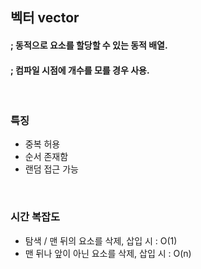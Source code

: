 ## 벡터 vector
#### ; 동적으로 요소를 할당할 수 있는 동적 배열.
#### ; 컴파일 시점에 개수를 모를 경우 사용.

<br />

### 특징
- 중복 허용
- 순서 존재함
- 랜덤 접근 가능

<br />

### 시간 복잡도
- 탐색 / 맨 뒤의 요소를 삭제, 삽입 시 : O(1)
- 맨 뒤나 앞이 아닌 요소를 삭제, 삽입 시 : O(n)
    